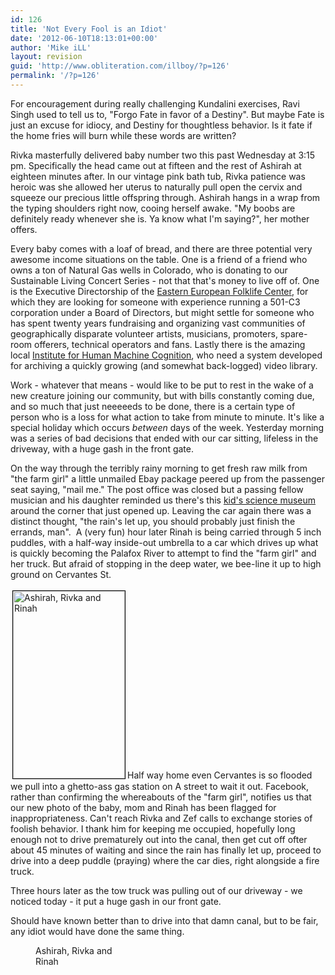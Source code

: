 ```yaml
---
id: 126
title: 'Not Every Fool is an Idiot'
date: '2012-06-10T18:13:01+00:00'
author: 'Mike iLL'
layout: revision
guid: 'http://www.obliteration.com/illboy/?p=126'
permalink: '/?p=126'
---
```


For encouragement during really challenging Kundalini exercises, Ravi Singh used to tell us to, "Forgo Fate in favor of a Destiny". But maybe Fate is just an excuse for idiocy, and Destiny for thoughtless behavior. Is it fate if the home fries will burn while these words are written?

Rivka masterfully delivered baby number two this past Wednesday at 3:15 pm. Specifically the head came out at fifteen and the rest of Ashirah at eighteen minutes after. In our vintage pink bath tub, Rivka patience was heroic was she allowed her uterus to naturally pull open the cervix and squeeze our precious little offspring through. Ashirah hangs in a wrap from the typing shoulders right now, cooing herself awake. "My boobs are definitely ready whenever she is. Ya know what I'm saying?", her mother offers.

Every baby comes with a loaf of bread, and there are three potential very awesome income situations on the table. One is a friend of a friend who owns a ton of Natural Gas wells in Colorado, who is donating to our Sustainable Living Concert Series - not that that's money to live off of. One is the Executive Directorship of the <a title="Eastern European Folklife Center" href="http://www.eefc.org/" target="_blank">Eastern European Folklife Center</a>, for which they are looking for someone with experience running a 501-C3 corporation under a Board of Directors, but might settle for someone who has spent twenty years fundraising and organizing vast communities of geographically disparate volunteer artists, musicians, promoters, spare-room offerers, technical operators and fans. Lastly there is the amazing local <a title="IHMC" href="http://www.ihmc.us/">Institute for Human Machine Cognition</a>, who need a system developed for archiving a quickly growing (and somewhat back-logged) video library.

Work - whatever that means - would like to be put to rest in the wake of a new creature joining our community, but with bills constantly coming due, and so much that just neeeeeds to be done, there is a certain type of person who is a loss for what action to take from minute to minute. It's like a special holiday which occurs <em>between</em> days of the week. Yesterday morning was a series of bad decisions that ended with our car sitting, lifeless in the driveway, with a huge gash in the front gate.

On the way through the terribly rainy morning to get fresh raw milk from "the farm girl" a little unmailed Ebay package peered up from the passenger seat saying, "mail me." The post office was closed but a passing fellow musician and his daughter reminded us there's this <a title="Pensacola Mess Hall" href="http://pensacolamesshall.org/" target="_newbrowser">kid's science museum</a> around the corner that just opened up. Leaving the car again there was a distinct thought, "the rain's let up, you should probably just finish the errands, man".  A (very fun) hour later Rinah is being carried through 5 inch puddles, with a half-way inside-out umbrella to a car which drives up what is quickly becoming the Palafox River to attempt to find the "farm girl" and her truck. But afraid of stopping in the deep water, we bee-line it up to high ground on Cervantes St.

<a href="http://www.obliteration.com/illboy/wp-content/uploads/2012/06/mom_rinah_and_newborn.jpg"><img class="size-medium wp-image-125 alignright" style="border: 1px solid black; margin: 3px;" src="http://www.obliteration.com/illboy/wp-content/uploads/2012/06/mom_rinah_and_newborn-179x300.jpg" alt="Ashirah, Rivka and Rinah" width="179" height="300" /></a>Half way home even Cervantes is so flooded we pull into a ghetto-ass gas station on A street to wait it out. Facebook, rather than confirming the whereabouts of the "farm girl", notifies us that our new photo of the baby, mom and Rinah has been flagged for inappropriateness. Can't reach Rivka and Zef calls to exchange stories of foolish behavior. I thank him for keeping me occupied, hopefully long enough not to drive prematurely out into the canal, then get cut off ofter about 45 minutes of waiting and since the rain has finally let up, proceed to drive into a deep puddle (praying) where the car dies, right alongside a fire truck.

Three hours later as the tow truck was pulling out of our driveway - we noticed today - it put a huge gash in our front gate.

Should have known better than to drive into that damn canal, but to be fair, any idiot would have done the same thing.
<div class="mceTemp"><dl id="attachment_125" class="wp-caption alignright" style="width: 189px;"><dt class="wp-caption-dt"></dt><dd class="wp-caption-dd">Ashirah, Rivka and Rinah</dd></dl></div>
